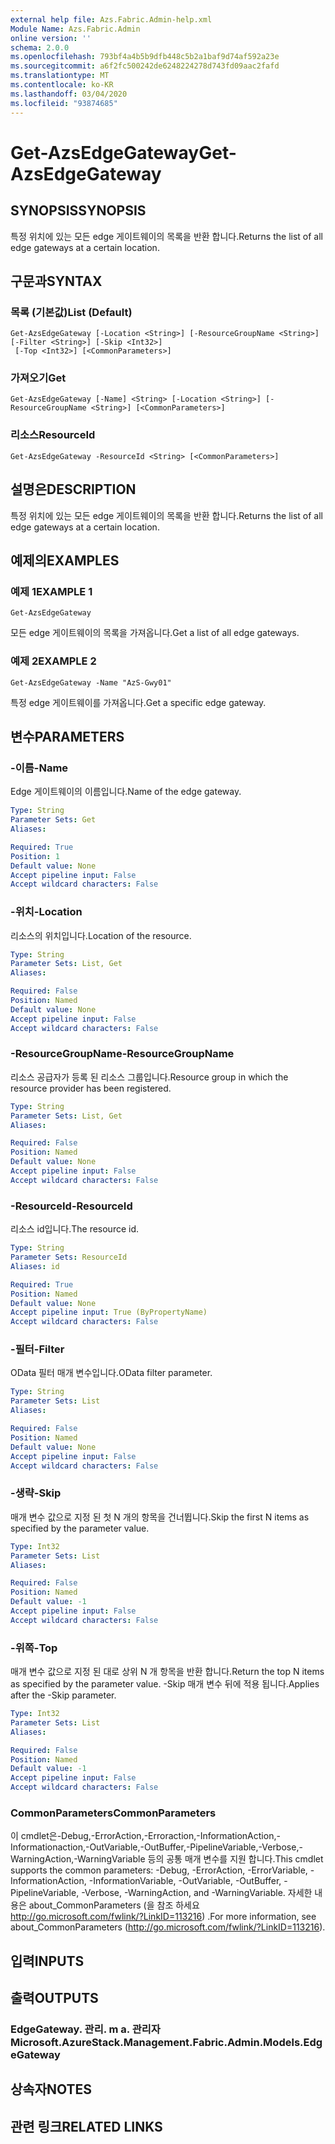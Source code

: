 ```yaml
---
external help file: Azs.Fabric.Admin-help.xml
Module Name: Azs.Fabric.Admin
online version: ''
schema: 2.0.0
ms.openlocfilehash: 793bf4a4b5b9dfb448c5b2a1baf9d74af592a23e
ms.sourcegitcommit: a6f2fc500242de6248224278d743fd09aac2fafd
ms.translationtype: MT
ms.contentlocale: ko-KR
ms.lasthandoff: 03/04/2020
ms.locfileid: "93874685"
---
```

# <span data-ttu-id="e40aa-101">Get-AzsEdgeGateway</span><span class="sxs-lookup"><span data-stu-id="e40aa-101">Get-AzsEdgeGateway</span></span>

## <span data-ttu-id="e40aa-102">SYNOPSIS</span><span class="sxs-lookup"><span data-stu-id="e40aa-102">SYNOPSIS</span></span>
<span data-ttu-id="e40aa-103">특정 위치에 있는 모든 edge 게이트웨이의 목록을 반환 합니다.</span><span class="sxs-lookup"><span data-stu-id="e40aa-103">Returns the list of all edge gateways at a certain location.</span></span>

## <span data-ttu-id="e40aa-104">구문과</span><span class="sxs-lookup"><span data-stu-id="e40aa-104">SYNTAX</span></span>

### <span data-ttu-id="e40aa-105">목록 (기본값)</span><span class="sxs-lookup"><span data-stu-id="e40aa-105">List (Default)</span></span>
```
Get-AzsEdgeGateway [-Location <String>] [-ResourceGroupName <String>] [-Filter <String>] [-Skip <Int32>]
 [-Top <Int32>] [<CommonParameters>]
```

### <span data-ttu-id="e40aa-106">가져오기</span><span class="sxs-lookup"><span data-stu-id="e40aa-106">Get</span></span>
```
Get-AzsEdgeGateway [-Name] <String> [-Location <String>] [-ResourceGroupName <String>] [<CommonParameters>]
```

### <span data-ttu-id="e40aa-107">리소스</span><span class="sxs-lookup"><span data-stu-id="e40aa-107">ResourceId</span></span>
```
Get-AzsEdgeGateway -ResourceId <String> [<CommonParameters>]
```

## <span data-ttu-id="e40aa-108">설명은</span><span class="sxs-lookup"><span data-stu-id="e40aa-108">DESCRIPTION</span></span>
<span data-ttu-id="e40aa-109">특정 위치에 있는 모든 edge 게이트웨이의 목록을 반환 합니다.</span><span class="sxs-lookup"><span data-stu-id="e40aa-109">Returns the list of all edge gateways at a certain location.</span></span>

## <span data-ttu-id="e40aa-110">예제의</span><span class="sxs-lookup"><span data-stu-id="e40aa-110">EXAMPLES</span></span>

### <span data-ttu-id="e40aa-111">예제 1</span><span class="sxs-lookup"><span data-stu-id="e40aa-111">EXAMPLE 1</span></span>
```
Get-AzsEdgeGateway
```

<span data-ttu-id="e40aa-112">모든 edge 게이트웨이의 목록을 가져옵니다.</span><span class="sxs-lookup"><span data-stu-id="e40aa-112">Get a list of all edge gateways.</span></span>

### <span data-ttu-id="e40aa-113">예제 2</span><span class="sxs-lookup"><span data-stu-id="e40aa-113">EXAMPLE 2</span></span>
```
Get-AzsEdgeGateway -Name "AzS-Gwy01"
```

<span data-ttu-id="e40aa-114">특정 edge 게이트웨이를 가져옵니다.</span><span class="sxs-lookup"><span data-stu-id="e40aa-114">Get a specific edge gateway.</span></span>

## <span data-ttu-id="e40aa-115">변수</span><span class="sxs-lookup"><span data-stu-id="e40aa-115">PARAMETERS</span></span>

### <span data-ttu-id="e40aa-116">-이름</span><span class="sxs-lookup"><span data-stu-id="e40aa-116">-Name</span></span>
<span data-ttu-id="e40aa-117">Edge 게이트웨이의 이름입니다.</span><span class="sxs-lookup"><span data-stu-id="e40aa-117">Name of the edge gateway.</span></span>

```yaml
Type: String
Parameter Sets: Get
Aliases:

Required: True
Position: 1
Default value: None
Accept pipeline input: False
Accept wildcard characters: False
```

### <span data-ttu-id="e40aa-118">-위치</span><span class="sxs-lookup"><span data-stu-id="e40aa-118">-Location</span></span>
<span data-ttu-id="e40aa-119">리소스의 위치입니다.</span><span class="sxs-lookup"><span data-stu-id="e40aa-119">Location of the resource.</span></span>

```yaml
Type: String
Parameter Sets: List, Get
Aliases:

Required: False
Position: Named
Default value: None
Accept pipeline input: False
Accept wildcard characters: False
```

### <span data-ttu-id="e40aa-120">-ResourceGroupName</span><span class="sxs-lookup"><span data-stu-id="e40aa-120">-ResourceGroupName</span></span>
<span data-ttu-id="e40aa-121">리소스 공급자가 등록 된 리소스 그룹입니다.</span><span class="sxs-lookup"><span data-stu-id="e40aa-121">Resource group in which the resource provider has been registered.</span></span>

```yaml
Type: String
Parameter Sets: List, Get
Aliases:

Required: False
Position: Named
Default value: None
Accept pipeline input: False
Accept wildcard characters: False
```

### <span data-ttu-id="e40aa-122">-ResourceId</span><span class="sxs-lookup"><span data-stu-id="e40aa-122">-ResourceId</span></span>
<span data-ttu-id="e40aa-123">리소스 id입니다.</span><span class="sxs-lookup"><span data-stu-id="e40aa-123">The resource id.</span></span>

```yaml
Type: String
Parameter Sets: ResourceId
Aliases: id

Required: True
Position: Named
Default value: None
Accept pipeline input: True (ByPropertyName)
Accept wildcard characters: False
```

### <span data-ttu-id="e40aa-124">-필터</span><span class="sxs-lookup"><span data-stu-id="e40aa-124">-Filter</span></span>
<span data-ttu-id="e40aa-125">OData 필터 매개 변수입니다.</span><span class="sxs-lookup"><span data-stu-id="e40aa-125">OData filter parameter.</span></span>

```yaml
Type: String
Parameter Sets: List
Aliases:

Required: False
Position: Named
Default value: None
Accept pipeline input: False
Accept wildcard characters: False
```

### <span data-ttu-id="e40aa-126">-생략</span><span class="sxs-lookup"><span data-stu-id="e40aa-126">-Skip</span></span>
<span data-ttu-id="e40aa-127">매개 변수 값으로 지정 된 첫 N 개의 항목을 건너뜁니다.</span><span class="sxs-lookup"><span data-stu-id="e40aa-127">Skip the first N items as specified by the parameter value.</span></span>

```yaml
Type: Int32
Parameter Sets: List
Aliases:

Required: False
Position: Named
Default value: -1
Accept pipeline input: False
Accept wildcard characters: False
```

### <span data-ttu-id="e40aa-128">-위쪽</span><span class="sxs-lookup"><span data-stu-id="e40aa-128">-Top</span></span>
<span data-ttu-id="e40aa-129">매개 변수 값으로 지정 된 대로 상위 N 개 항목을 반환 합니다.</span><span class="sxs-lookup"><span data-stu-id="e40aa-129">Return the top N items as specified by the parameter value.</span></span>
<span data-ttu-id="e40aa-130">-Skip 매개 변수 뒤에 적용 됩니다.</span><span class="sxs-lookup"><span data-stu-id="e40aa-130">Applies after the -Skip parameter.</span></span>

```yaml
Type: Int32
Parameter Sets: List
Aliases:

Required: False
Position: Named
Default value: -1
Accept pipeline input: False
Accept wildcard characters: False
```

### <span data-ttu-id="e40aa-131">CommonParameters</span><span class="sxs-lookup"><span data-stu-id="e40aa-131">CommonParameters</span></span>
<span data-ttu-id="e40aa-132">이 cmdlet은-Debug,-ErrorAction,-Erroraction,-InformationAction,-Informationaction,-OutVariable,-OutBuffer,-PipelineVariable,-Verbose,-WarningAction,-WarningVariable 등의 공통 매개 변수를 지원 합니다.</span><span class="sxs-lookup"><span data-stu-id="e40aa-132">This cmdlet supports the common parameters: -Debug, -ErrorAction, -ErrorVariable, -InformationAction, -InformationVariable, -OutVariable, -OutBuffer, -PipelineVariable, -Verbose, -WarningAction, and -WarningVariable.</span></span> <span data-ttu-id="e40aa-133">자세한 내용은 about_CommonParameters (을 참조 하세요 http://go.microsoft.com/fwlink/?LinkID=113216) .</span><span class="sxs-lookup"><span data-stu-id="e40aa-133">For more information, see about_CommonParameters (http://go.microsoft.com/fwlink/?LinkID=113216).</span></span>

## <span data-ttu-id="e40aa-134">입력</span><span class="sxs-lookup"><span data-stu-id="e40aa-134">INPUTS</span></span>

## <span data-ttu-id="e40aa-135">출력</span><span class="sxs-lookup"><span data-stu-id="e40aa-135">OUTPUTS</span></span>

### <span data-ttu-id="e40aa-136">EdgeGateway. 관리. m a. 관리자</span><span class="sxs-lookup"><span data-stu-id="e40aa-136">Microsoft.AzureStack.Management.Fabric.Admin.Models.EdgeGateway</span></span>

## <span data-ttu-id="e40aa-137">상속자</span><span class="sxs-lookup"><span data-stu-id="e40aa-137">NOTES</span></span>

## <span data-ttu-id="e40aa-138">관련 링크</span><span class="sxs-lookup"><span data-stu-id="e40aa-138">RELATED LINKS</span></span>
